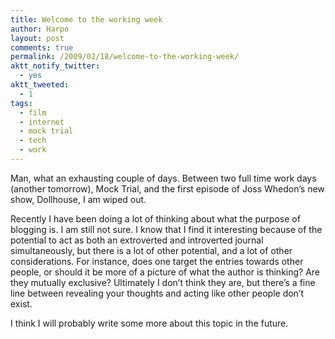 ```yaml
---
title: Welcome to the working week
author: Harpo
layout: post
comments: true
permalink: /2009/02/18/welcome-to-the-working-week/
aktt_notify_twitter:
  - yes
aktt_tweeted:
  - 1
tags:
  - film
  - internet
  - mock trial
  - tech
  - work
---
```

Man, what an exhausting couple of days. Between two full time work days (another tomorrow), Mock Trial, and the first episode of Joss Whedon&#8217;s new show, Dollhouse, I am wiped out.

Recently I have been doing a lot of thinking about what the purpose of blogging is. I am still not sure. I know that I find it interesting because of the potential to act as both an extroverted and introverted journal simultaneously, but there is a lot of other potential, and a lot of other considerations. For instance, does one target the entries towards other people, or should it be more of a picture of what the author is thinking? Are they mutually exclusive? Ultimately I don&#8217;t think they are, but there&#8217;s a fine line between revealing your thoughts and acting like other people don&#8217;t exist.

I think I will probably write some more about this topic in the future.